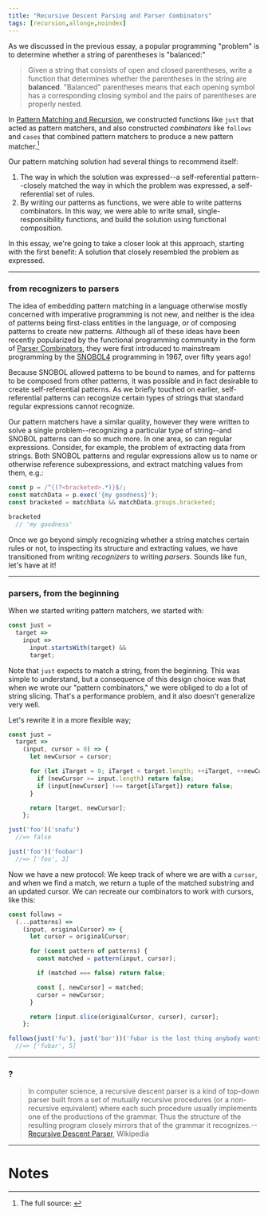 ```yaml
---
title: "Recursive Descent Parsing and Parser Combinators"
tags: [recursion,allonge,noindex]
---
```


As we discussed in the previous essay, a popular programming "problem" is to determine whether a string of parentheses is "balanced:"

> Given a string that consists of open and closed parentheses, write a function that determines whether the parentheses in the string are **balanced**. "Balanced" parentheses means that each opening symbol has a corresponding closing symbol and the pairs of parentheses are properly nested.

[Pattern Matching and Recursion]: http://raganwald.com/2018/10/17/recursive-pattern-matching.html

In [Pattern Matching and Recursion], we constructed functions like `just` that acted as pattern matchers, and also constructed _combinators_ like `follows` and `cases` that combined pattern matchers to produce a new pattern matcher.[^source]

[^source]: The full source: <script src="https://gist.github.com/raganwald/d5005beb167f075f2c90898143f4e116.js"></script>

Our pattern matching solution had several things to recommend itself:

1. The way in which the solution was expressed--a self-referential pattern--closely matched the way in which the problem was expressed, a self-referential set of rules.
2. By writing our patterns as functions, we were able to write patterns combinators. In this way, we were able to write small, single-responsibility functions, and build the solution using functional composition.

In this essay, we're going to take a closer look at this approach, starting with the first benefit: A solution that closely resembled the problem as expressed.

---

### from recognizers to parsers

The idea of embedding pattern matching in a language otherwise mostly concerned with imperative programming is not new, and neither is the idea of patterns being first-class entities in the language, or of composing patterns to create new patterns. Although all of these ideas have been recently popularized by the functional programming community in the form of [Parser Combinators], they were first introduced to mainstream programming by the [SNOBOL4] programming in 1967, over fifty years ago!

[Parser Combinators]: https://en.wikipedia.org/wiki/Parser_combinator
[SNOBOL4]: https://en.wikipedia.org/wiki/SNOBOL

Because SNOBOL allowed patterns to be bound to names, and for patterns to be composed from other patterns, it was possible and in fact desirable to create self-referential patterns. As we briefly touched on earlier, self-referential patterns can recognize certain types of strings that standard regular expressions cannot recognize.

Our pattern matchers have a similar quality, however they were written to solve a single problem--recognizing a particular type of string--and SNOBOL patterns can do so much more. In one area, so can regular expressions. Consider, for example, the problem of extracting data from strings. Both SNOBOL patterns and regular expressions allow us to name or otherwise reference subexpressions, and extract matching values from them, e.g.:

```javascript
const p = /^{(?<bracketed>.*)}$/;
const matchData = p.exec('{my goodness}');
const bracketed = matchData && matchData.groups.bracketed;

bracketed
  // 'my goodness'
```

Once we go beyond simply recognizing whether a string matches certain rules or not, to inspecting its structure and extracting values, we have transitioned from writing _recognizers_ to writing _parsers_. Sounds like fun, let's have at it!

---

### parsers, from the beginning

When we started writing pattern matchers, we started with:

```javascript
const just =
  target =>
    input =>
      input.startsWith(target) &&
      target;
```

Note that `just` expects to match a string, from the beginning. This was simple to understand, but a consequence of this design choice was that when we wrote our  "pattern combinators," we were obliged to do a lot of string slicing. That's a performance problem, and it also doesn't generalize very well.

Let's rewrite it in a more flexible way;

```javascript
const just =
  target =>
    (input, cursor = 0) => {
      let newCursor = cursor;

      for (let iTarget = 0; iTarget < target.length; ++iTarget, ++newCursor) {
        if (newCursor >= input.length) return false;
        if (input[newCursor] !== target[iTarget]) return false;
      }

      return [target, newCursor];
    };

just('foo')('snafu')
  //=> false

just('foo')('foobar')
  //=> ['foo', 3]
```

Now we have a new protocol: We keep track of where we are with a `cursor`, and when we find a match, we return a tuple of the matched substring and an updated cursor. We can recreate our combinators to work with cursors, like this:

```javascript
const follows =
  (...patterns) =>
    (input, originalCursor) => {
      let cursor = originalCursor;

      for (const pattern of patterns) {
        const matched = pattern(input, cursor);

        if (matched === false) return false;

        const [, newCursor] = matched;
        cursor = newCursor;
      }

      return [input.slice(originalCursor, cursor), cursor];
    };

follows(just('fu'), just('bar'))('fubar is the last thing anybody wants to hear.')
  //=> ['fubar', 5]
```



---

### ?

> In computer science, a recursive descent parser is a kind of top-down parser built from a set of mutually recursive procedures (or a non-recursive equivalent) where each such procedure usually implements one of the productions of the grammar. Thus the structure of the resulting program closely mirrors that of the grammar it recognizes.--[Recursive Descent Parser], Wikipedia

[Recursive Descent Parser]: https://en.wikipedia.org/wiki/Recursive_descent_parser

---

# Notes
